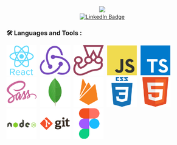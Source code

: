 <div id="header" align="center">
  <img src="https://media.giphy.com/media/zhYSVCirREeIZtONCI/giphy.gif" width="350"/>
</div>

<div id="badges" align="center">
  <a href="https://www.linkedin.com/in/cristian-tonato-40a701159/">
    <img src="https://raw.githubusercontent.com/rahuldkjain/github-profile-readme-generator/master/src/images/icons/Social/linked-in-alt.svg" height="30" width="40"alt="LinkedIn Badge"/>
  </a>
 </div>
 
### :hammer_and_wrench: Languages and Tools :
<div>
  <img src="https://github.com/devicons/devicon/blob/master/icons/react/react-original-wordmark.svg" title="React" alt="React" width="80" height="80"/>&nbsp;
  <img src="https://github.com/devicons/devicon/blob/master/icons/redux/redux-original.svg" title="Redux" alt="Redux" width="80" height="80"/>&nbsp;
  <img src="https://github.com/devicons/devicon/blob/master/icons/jest/jest-plain.svg" title="Jest" alt="Jest" width="80" height="80"/>&nbsp;
  <img src="https://github.com/devicons/devicon/blob/master/icons/javascript/javascript-original.svg" title="JavaScript" alt="JavaScript" width="80" height="80"/>&nbsp;
  <img src="https://github.com/devicons/devicon/blob/master/icons/typescript/typescript-original.svg" title="Typescript" **alt="Typescript" width="80" height="80"/>&nbsp;
  <img src="https://github.com/devicons/devicon/blob/master/icons/sass/sass-original.svg" title="SASS" **alt="SASS" width="80" height="80"/>&nbsp;
  <img src="https://github.com/devicons/devicon/blob/master/icons/mongodb/mongodb-original.svg" title="MongoDB" **alt="MongoDB" width="80" height="80"/>&nbsp;
  <img src="https://github.com/devicons/devicon/blob/master/icons/firebase/firebase-plain.svg" title="Firebase" **alt="Firebase" width="80" height="80"/>&nbsp;
  <img src="https://github.com/devicons/devicon/blob/master/icons/css3/css3-plain-wordmark.svg"  title="CSS3" alt="CSS" width="80" height="80"/>&nbsp;
  <img src="https://github.com/devicons/devicon/blob/master/icons/html5/html5-original.svg" title="HTML5" alt="HTML" width="80" height="80"/>&nbsp;
  <img src="https://github.com/devicons/devicon/blob/master/icons/nodejs/nodejs-original-wordmark.svg" title="NodeJS" alt="NodeJS" width="80" height="80"/>&nbsp;
  <img src="https://github.com/devicons/devicon/blob/master/icons/git/git-original-wordmark.svg" title="Git" **alt="Git" width="80" height="80"/>&nbsp;
  <img src="https://github.com/devicons/devicon/blob/master/icons/figma/figma-original.svg" title="Figma" alt="Figma" width="80" height="80"/>&nbsp;
</div>

<div align="center">
